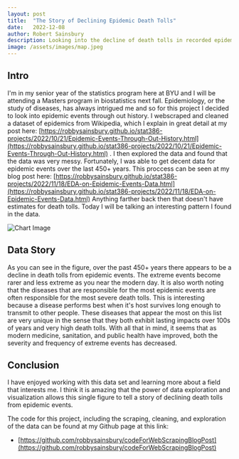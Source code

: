 ```yaml
---
layout: post
title:  "The Story of Declining Epidemic Death Tolls"
date:   2022-12-08
author: Robert Sainsbury
description: Looking into the decline of death tolls in recorded epidemic events over the past 450 years.
image: /assets/images/map.jpeg
---
```


## Intro       
I'm in my senior year of the statistics program here at BYU and I will be attending a Masters program in biostatistics next fall. Epidemiology, or the study of diseases, has always intrigued me and so for this project I decided to look into epidemic events through out history. I webscraped and cleaned a dataset of epidemics from Wikipedia, which I explain in great detail at my post here: 
[https://robbysainsbury.github.io/stat386-projects/2022/10/21/Epidemic-Events-Through-Out-History.html](https://robbysainsbury.github.io/stat386-projects/2022/10/21/Epidemic-Events-Through-Out-History.html)
. I then explored the data and found that the data was very messy. Fortunately, I was able to get decent data for epidemic events over the last 450+ years. This proccess can be seen at my blog post here: 
[https://robbysainsbury.github.io/stat386-projects/2022/11/18/EDA-on-Epidemic-Events-Data.html](https://robbysainsbury.github.io/stat386-projects/2022/11/18/EDA-on-Epidemic-Events-Data.html)
Anything farther back then that doesn't have estimates for death tolls. Today I will be talking an interesting pattern I found in the data.

![Chart Image](https://raw.githubusercontent.com/robbysainsbury/stat386-projects/main/assets/images/figures/storyFigure.png)  

## Data Story  

As you can see in the figure, over the past 450+ years there appears to be a decline in death tolls from epidemic events. The extreme events become rarer and less extreme as you near the modern day. It is also worth noting that the diseases that are responsible for the most epidemic events are often responsible for the most severe death tolls. This is interesting because a disease performs best when it's host survives long enough to transmit to other people. These diseases that appear the most on this list are very unique in the sense that they both exhibit lasting impacts over 100s of years and very high death tolls. With all that in mind, it seems that as modern medicine, sanitation, and public health have improved, both the severity and frequency of extreme events has decreased. 


## Conclusion  
I have enjoyed working with this data set and learning more about a field that interests me. I think it is amazing that the power of data exploration and visualization allows this single figure to tell a story of declining death tolls from epidemic events. 

The code for this project, including the scraping, cleaning, and exploration of the data can be found at my Github page at this link: 
* [https://github.com/robbysainsbury/codeForWebScrapingBlogPost](https://github.com/robbysainsbury/codeForWebScrapingBlogPost)